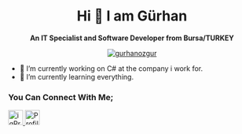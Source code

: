 <h1 align="center">Hi 👋 I am Gürhan</h1>
<p align="center">
<b>An IT Specialist and Software Developer from Bursa/TURKEY</b>
</p>
<p align="center">
<a href="https://github.com/ryo-ma/github-profile-trophy">
<img src="https://github-profile-trophy.vercel.app/?username=gurhanozgur&theme=onedark"
  alt="gurhanozgur"
  style="max-width: 100%"
/>
</a>
</p>

- 🔭 I’m currently working on C# at the company i work for.
- 🌱 I’m currently learning everything.

### You Can Connect With Me;
<a href="https://www.instagram.com/gurhanozgur/" target="_blank">
<img src="https://upload.wikimedia.org/wikipedia/commons/thumb/e/e7/Instagram_logo_2016.svg/768px-Instagram_logo_2016.svg.png" 
     alt="igProfile" 
     width="30"/>
</a>
<a href="https://twitter.com/Gurhan_OZGUR" target="_blank">
<img src="https://pbs.twimg.com/profile_images/531381005165158401/bUJYaSO9_400x400.png" 
     alt="Profile" 
     width="30"/>
</a>
